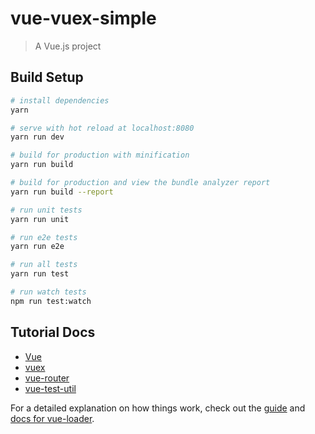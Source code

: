 # vue-vuex-simple

> A Vue.js project

## Build Setup

```bash
# install dependencies
yarn

# serve with hot reload at localhost:8080
yarn run dev

# build for production with minification
yarn run build

# build for production and view the bundle analyzer report
yarn run build --report

# run unit tests
yarn run unit

# run e2e tests
yarn run e2e

# run all tests
yarn run test

# run watch tests
npm run test:watch
```

## Tutorial Docs

* [Vue](https://cn.vuejs.org/v2/guide/)
* [vuex](https://vuex.vuejs.org/zh-cn/)
* [vue-router](https://router.vuejs.org/zh-cn/)
* [vue-test-util](https://vue-test-utils.vuejs.org/zh-cn/)

For a detailed explanation on how things work, check out the [guide](http://vuejs-templates.github.io/webpack/) and [docs for vue-loader](http://vuejs.github.io/vue-loader).
